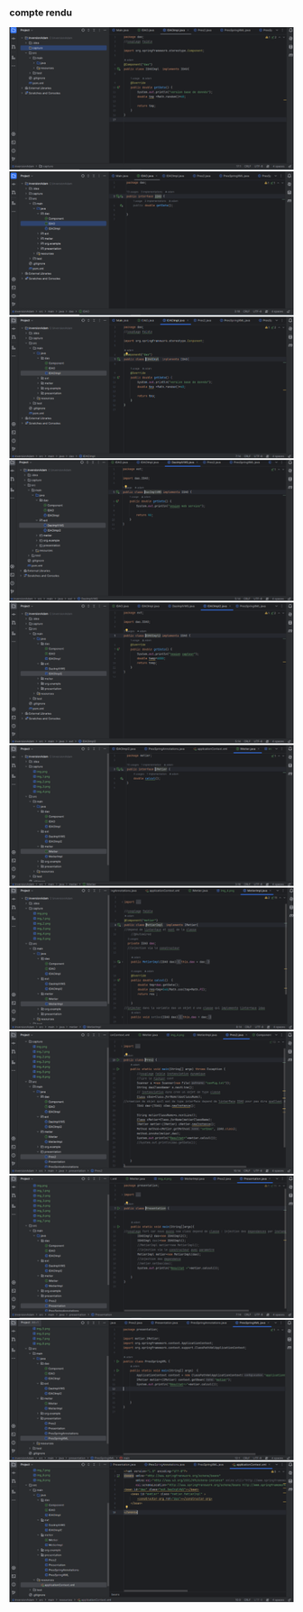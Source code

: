 <h3>compte rendu </h3>
<img src="capture/img.png">
<img src="capture/img_1.png">
<img src="capture/img_2.png">
<img src="capture/img_3.png">
<img src="capture/img_4.png">
<img src="capture/img_5.png">
<img src="capture/img_6.png">
<img src="capture/img_7.png">
<img src="capture/img_8.png">
<img src="capture/img_9.png">
<img src="capture/img_10.png">



